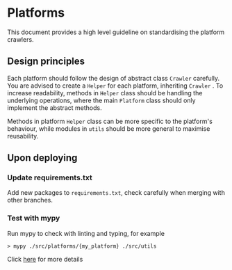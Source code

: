 # Platforms

This document provides a high level guideline on standardising the platform crawlers.

## Design principles

Each platform should follow the design of abstract class `Crawler` carefully. You are advised to create a `Helper` for each platform, inheriting `Crawler` . To increase readability, methods in `Helper` class should be handling the underlying operations, where the main `Platform` class should only implement the abstract methods. 

Methods in platform `Helper` class can be more specific to the platform's behaviour, while modules in `utils` should be more general to maximise reusability. 

## Upon deploying

### Update requirements.txt

Add new packages to `requirements.txt`, check carefully when merging with other branches. 

### Test with mypy

Run mypy to check with linting and typing, for example

```
> mypy ./src/platforms/{my_platform} ./src/utils
```

Click [here](https://mypy.readthedocs.io/en/stable/command_line.html) for more details